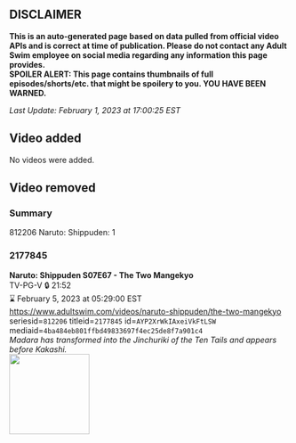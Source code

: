 ## DISCLAIMER
**This is an auto-generated page based on data pulled from official video APIs and is correct at time of publication. Please do not contact any Adult Swim employee on social media regarding any information this page provides.**  
**SPOILER ALERT: This page contains thumbnails of full episodes/shorts/etc. that might be spoilery to you. YOU HAVE BEEN WARNED.**  

_Last Update: February 1, 2023 at 17:00:25 EST_
## Video added
No videos were added.  
## Video removed
### Summary
812206 Naruto: Shippuden: 1  
### 2177845
**Naruto: Shippuden S07E67 - The Two Mangekyo**  
TV-PG-V 🔒 21:52  
⌛ February 5, 2023 at 05:29:00 EST  
https://www.adultswim.com/videos/naruto-shippuden/the-two-mangekyo  
seriesid=`812206` titleid=`2177845` id=`AYP2XrWkIAxeiVkFtLSW` mediaid=`4ba484eb801ffbd49833697f4ec25de8f7a901c4`  
_Madara has transformed into the Jinchuriki of the Ten Tails and appears before Kakashi._  
<a href="https://media.cdn.adultswim.com/uploads/20221026/thumbnails/2_221026115508-NarutoShippuden_415_TheTwoMangekyo.png"><img src="https://media.cdn.adultswim.com/uploads/20221026/thumbnails/2_221026115508-NarutoShippuden_415_TheTwoMangekyo.png" height="144px" /></a>
